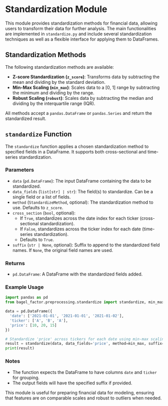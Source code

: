 # Standardization Module

This module provides standardization methods for financial data, allowing users to transform their data for further analysis. The main functionalities are implemented in `standardize.py` and include several standardization techniques as well as a flexible interface for applying them to DataFrames.

## Standardization Methods

The following standardization methods are available:

- **Z-score Standardization (`z_score`)**: Transforms data by subtracting the mean and dividing by the standard deviation.
- **Min-Max Scaling (`min_max`)**: Scales data to a [0, 1] range by subtracting the minimum and dividing by the range.
- **Robust Scaling (`robust`)**: Scales data by subtracting the median and dividing by the interquartile range (IQR).

All methods accept a `pandas.DataFrame` or `pandas.Series` and return the standardized result.

## `standardize` Function

The `standardize` function applies a chosen standardization method to specified fields in a DataFrame. It supports both cross-sectional and time-series standardization.

### Parameters

- `data` (`pd.DataFrame`): The input DataFrame containing the data to be standardized.
- `data_fields` (`list[str] | str`): The field(s) to standardize. Can be a single field or a list of fields.
- `method` (`StandardizeMethod`, optional): The standardization method to use. Defaults to `z_score`.
- `cross_section` (`bool`, optional):
  - If `True`, standardizes across the date index for each ticker (cross-sectional standardization).
  - If `False`, standardizes across the ticker index for each date (time-series standardization).
  - Defaults to `True`.
- `suffix` (`str | None`, optional): Suffix to append to the standardized field names. If `None`, the original field names are used.

### Returns

- `pd.DataFrame`: A DataFrame with the standardized fields added.

### Example Usage

```python
import pandas as pd
from bagel_factor.preprocessing.standardize import standardize, min_max

data = pd.DataFrame({
  'date': ['2021-01-01', '2021-01-01', '2021-01-02'],
  'ticker': ['A', 'B', 'A'],
  'price': [10, 20, 15]
})

# Standardize 'price' across tickers for each date using min-max scaling
result = standardize(data, data_fields='price', method=min_max, suffix='minmax')
print(result)
```

### Notes

- The function expects the DataFrame to have columns `date` and `ticker` for grouping.
- The output fields will have the specified suffix if provided.

This module is useful for preparing financial data for modeling, ensuring that features are on comparable scales and robust to outliers when needed.
